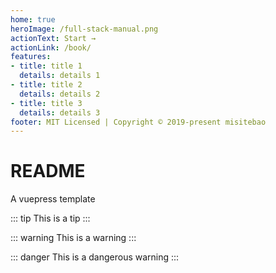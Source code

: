 ```yaml
---
home: true
heroImage: /full-stack-manual.png
actionText: Start →
actionLink: /book/
features:
- title: title 1
  details: details 1
- title: title 2
  details: details 2
- title: title 3
  details: details 3
footer: MIT Licensed | Copyright © 2019-present misitebao
---
```

# README
A vuepress template

::: tip
This is a tip
:::

::: warning
This is a warning
:::

::: danger
This is a dangerous warning
:::